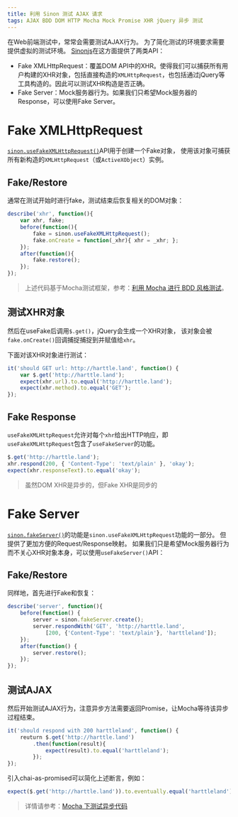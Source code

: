 ```yaml
---
title: 利用 Sinon 测试 AJAX 请求
tags: AJAX BDD DOM HTTP Mocha Mock Promise XHR jQuery 异步 测试
---
```


在Web前端测试中，常常会需要测试AJAX行为。
为了简化测试的环境要求需要提供虚拟的测试环境。
[Sinonjs][sinon]在这方面提供了两类API：

* Fake XMLHttpRequest：覆盖DOM API中的XHR。使得我们可以捕获所有用户构建的XHR对象，包括直接构造的`XMLHttpRequest`，也包括通过jQuery等工具构造的。因此可以测试XHR构造是否正确。
* Fake Server：Mock服务器行为。如果我们只希望Mock服务器的Response，可以使用Fake Server。

<!--more-->

# Fake XMLHttpRequest

[`sinon.useFakeXMLHttpRequest()`][sinon-server]API用于创建一个Fake对象，
使用该对象可捕获所有新构造的`XMLHttpRequest`（或`ActiveXObject`）实例。

## Fake/Restore

通常在测试开始时进行fake，测试结束后恢复相关的DOM对象：

```javascript
describe('xhr', function(){
    var xhr, fake;
    before(function(){
        fake = sinon.useFakeXMLHttpRequest();
        fake.onCreate = function(_xhr){ xhr = _xhr; };
    });
    after(function(){
        fake.restore();
    });
});
```

> 上述代码基于Mocha测试框架，参考：[利用 Mocha 进行 BDD 风格测试][mocha-chai]。

## 测试XHR对象

然后在useFake后调用`$.get()`，jQuery会生成一个XHR对象，
该对象会被`fake.onCreate()`回调捕捉捕捉到并赋值给`xhr`。

下面对该XHR对象进行测试：

```javascript
it('should GET url: http://harttle.land', function() {
    var $.get('http://harttle.land');
    expect(xhr.url).to.equal('http://harttle.land');
    expect(xhr.method).to.equal('GET');
});
```

## Fake Response

`useFakeXMLHttpRequest`允许对每个`xhr`给出HTTP响应，即`useFakeXMLHttpRequest`包含了`useFakeServer`的功能。

```javascript
$.get('http://harttle.land');
xhr.respond(200, { 'Content-Type': 'text/plain' }, 'okay');
expect(xhr.responseText).to.equal('okay');
```

> 虽然DOM XHR是异步的，但Fake XHR是同步的

# Fake Server

[`sinon.fakeServer()`][sinon-server]的功能是`sinon.useFakeXMLHttpRequest`功能的一部分。
但提供了更加方便的Request/Response映射。
如果我们只是希望Mock服务器行为而不关心XHR对象本身，可以使用`useFakeServer()`API：

## Fake/Restore

同样地，首先进行Fake和恢复：

```javascript
describe('server', function(){
    before(function() {
        server = sinon.fakeServer.create();
        server.respondWith('GET', 'http://harttle.land', 
            [200, {'Content-Type': 'text/plain'}, 'harttleland']);
    });
    after(function() {
        server.restore();
    });
});
```

## 测试AJAX

然后开始测试AJAX行为，注意异步方法需要返回Promise，让Mocha等待该异步过程结束。

```javascript
it('should respond with 200 harttleland', function() {
    reuturn $.get('http://harttle.land')
        .then(function(result){
            expect(result).to.equal('harttleland');
        });
});
```

引入chai-as-promised可以简化上述断言，例如：

```javascript
expect($.get('http://harttle.land')).to.eventually.equal('harttleland');
```

> 详情请参考：[Mocha 下测试异步代码][async-test]

[async-test]: /2016/07/12/async-test-with-chai-as-promised.html
[sinon]: http://sinonjs.org/docs/
[mocha-chai]: /2016/06/23/mocha-chai-bdd.html
[sinon-server]: http://sinonjs.org/docs/#server
